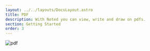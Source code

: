 ```yaml
---
layout: ../../layouts/DocsLayout.astro
title: PDF
description: With Noted you can view, write and draw on pdfs.
section: Getting Started
order: 3
---
```


![pdf](../../assets/images/pdf/pdf.png)
